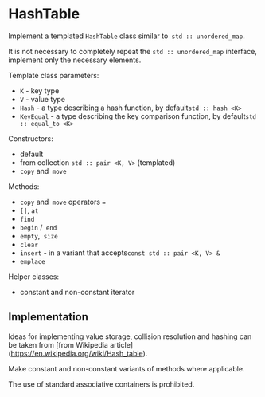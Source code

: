 # HashTable

Implement a templated `HashTable` class similar to` std :: unordered_map`.

It is not necessary to completely repeat the `std :: unordered_map` interface, implement only the necessary elements.

Template class parameters:
- `K` - key type
- `V` - value type
- `Hash` - a type describing a hash function, by default` std :: hash <K> `
- `KeyEqual` - a type describing the key comparison function, by default` std :: equal_to <K> `

Constructors:
- default
- from collection `std :: pair <K, V>` (templated)
- `copy` and` move`

Methods:
- `copy` and` move` operators `=`
- `[]`, `at`
- `find`
- `begin` /` end`
- `empty`,` size`
- `clear`
- `insert` - in a variant that accepts` const std :: pair <K, V> & `
- `emplace`

Helper classes:
- constant and non-constant iterator

## Implementation

Ideas for implementing value storage, collision resolution and hashing can be taken from
[from Wikipedia article] (https://en.wikipedia.org/wiki/Hash_table).

Make constant and non-constant variants of methods where applicable.

The use of standard associative containers is prohibited.
